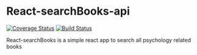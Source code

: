 # React-searchBooks-api
[![Coverage Status](https://coveralls.io/repos/github/SimonImanigirimpuhwe/react-searchBooks-api/badge.svg?branch=master)](https://coveralls.io/github/SimonImanigirimpuhwe/react-searchBooks-api?branch=master)
[![Build Status](https://travis-ci.com/SimonImanigirimpuhwe/react-searchBooks-api.svg?branch=master)](https://travis-ci.com/SimonImanigirimpuhwe/react-searchBooks-api)


React-searchBooks is a simple react app to search all psychology related books